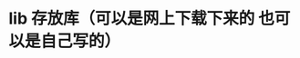 <!--
 * @Author: your name
 * @Date: 2019-12-04 17:40:09
 * @LastEditTime: 2019-12-04 17:43:01
 * @LastEditors: Please set LastEditors
 * @Description: In User Settings Edit
 * @FilePath: /05github/ProjectTemplate/lib/README.md
 -->
# lib 存放库（可以是网上下载下来的 也可以是自己写的）